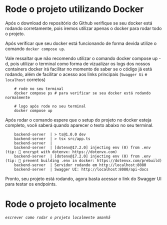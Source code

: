 # Rode o projeto utilizando Docker

Após o download do repositório do Github verifique se seu docker está rodando corretamente, pois iremos utilizar apenas o docker para rodar todo o projeto.

Após verificar que seu docker está funcionando de forma devida utilize o comando `docker compose up`. 

Vale ressaltar que não recomendo utilizar o comando docker compose up -d, pois utilizar o terminal como forma de vizualizar os logs dos nossos containers docker irá facilitar no momento de saber se o código já está rodando, além de facilitar o acesso aos links principais (`Swagger Ui` e `localhost` corretos)

```shell
    # rode no seu terminal
    docker compose ps # para verificar se seu docker está rodando normalmente

    # logo após rode no seu terminal
    docker compose up 
```

Após rodar o comando espere que o setup do projeto no docker esteja completo, você saberá quando aparecer o texto abaixo no seu terminal.

```shell
    backend-server  | > ts@1.0.0 dev
    backend-server  | > tsx src/app.ts
    backend-server  |
    backend-server  | [dotenv@17.2.0] injecting env (0) from .env (tip: 🔐 encrypt with dotenvx: https://dotenvx.com)
    backend-server  | [dotenv@17.2.0] injecting env (0) from .env (tip: 🔐 prevent building .env in docker: https://dotenvx.com/prebuild)
    backend-server  | Servidor rodando em http://localhost:8080
    backend-server  | Swagger UI: http://localhost:8080/api-docs
```

Pronto, seu projeto está rodando, agora basta acessar o link do Swagger UI para testar os endpoints.

# Rode o projeto localmente

*`escrever como rodar o projeto localmente amanhã`*